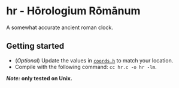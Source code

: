 # hr - Hōrologium Rōmānum

A somewhat accurate ancient roman clock.

## Getting started

- (_Optional_) Update the values in [`coords.h`](./coords.h) to match your location.
- Compile with the following command: `cc hr.c -o hr -lm`.

**_Note:_ only tested on Unix.**